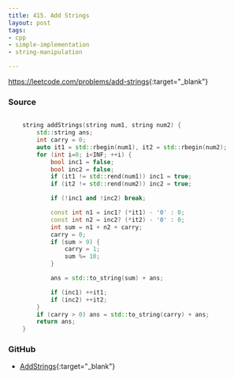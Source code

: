 ```yaml
---
title: 415. Add Strings
layout: post
tags:
- cpp
- simple-implementation
- string-manipulation

---
```


<https://leetcode.com/problems/add-strings>{:target="_blank"}

### Source

```cpp

    string addStrings(string num1, string num2) {
        std::string ans;
        int carry = 0;
        auto it1 = std::rbegin(num1), it2 = std::rbegin(num2);
        for (int i=0; i<INF; ++i) {
            bool inc1 = false;
            bool inc2 = false;
            if (it1 != std::rend(num1)) inc1 = true;
            if (it2 != std::rend(num2)) inc2 = true;

            if (!inc1 and !inc2) break;

            const int n1 = inc1? (*it1) - '0' : 0;
            const int n2 = inc2? (*it2) - '0' : 0;
            int sum = n1 + n2 + carry;
            carry = 0;
            if (sum > 9) {
                carry = 1;
                sum %= 10;
            }

            ans = std::to_string(sum) + ans;

            if (inc1) ++it1;
            if (inc2) ++it2;
        }
        if (carry > 0) ans = std::to_string(carry) + ans;
        return ans;
    }

```

### GitHub

- [AddStrings](<https://github.com/coolwindjo/algoguru/tree/master/_posts/Done/AddStrings>){:target="_blank"}
